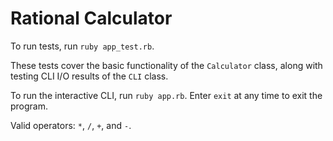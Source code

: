 # Rational Calculator

To run tests, run `ruby app_test.rb`.

These tests cover the basic functionality of the `Calculator` class, along with testing CLI I/O results of the `CLI` class.

To run the interactive CLI, run `ruby app.rb`. Enter `exit` at any time to exit the program.

Valid operators: `*`, `/`, `+`, and `-`.